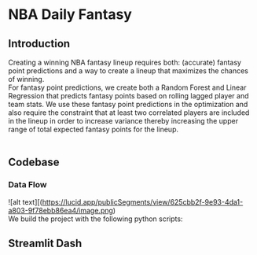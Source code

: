 # NBA Daily Fantasy

## Introduction
Creating a winning NBA fantasy lineup requires both: (accurate) fantasy point predictions and a way to create a lineup that maximizes the chances of winning. 
<br>
For fantasy point predictions, we create both a Random Forest and Linear Regression that predicts fantasy points based on rolling lagged player and team stats. We use these fantasy point predictions in the optimization and also require the constraint that at least two correlated players are included in the lineup in order to increase variance thereby increasing the upper range of total expected fantasy points for the lineup.
<br>
<br>


## Codebase
### Data Flow
![alt text][(https://lucid.app/publicSegments/view/625cbb2f-9e93-4da1-a803-9f78ebb86ea4/image.png)
<br>
We build the project with the following python scripts:


## Streamlit Dash
